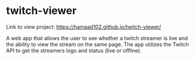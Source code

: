 # twitch-viewer

Link to view project: https://hamaad102.github.io/twitch-viewer/

A web app that allows the user to see whether a twitch streamer is live and the ability to view the stream on the same page. The app utilizes the Twitch API to get the streamers logo and status (live or offline).

